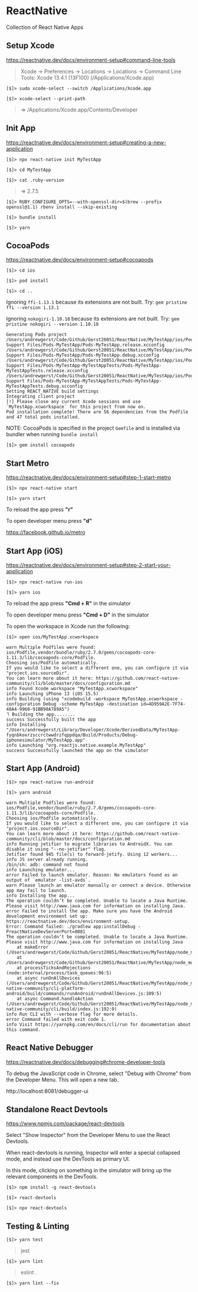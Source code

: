 # ReactNative

Collection of React Native Apps

## Setup Xcode

https://reactnative.dev/docs/environment-setup#command-line-tools

> Xcode → Preferences → Locations → Locations → Command Line Tools: Xcode 13.4.1 (13F100) (/Applications/Xcode.app)

`[$]> sudo xcode-select --switch /Applications/Xcode.app`

`[$]> xcode-select --print-path`

> => /Applications/Xcode.app/Contents/Developer

## Init App

https://reactnative.dev/docs/environment-setup#creating-a-new-application

`[$]> npx react-native init MyTestApp`

`[$]> cd MyTestApp`

`[$]> cat .ruby-version`

> => 2.7.5

`[$]> RUBY_CONFIGURE_OPTS=--with-openssl-dir=$(brew --prefix openssl@1.1) rbenv install --skip-existing`

`[$]> bundle install`

`[$]> yarn`

## CocoaPods

https://reactnative.dev/docs/environment-setup#cocoapods

`[$]> cd ios`

`[$]> pod install`

`[$]> cd ..`

Ignoring `ffi-1.13.1` because its extensions are not built. Try: `gem pristine ffi --version 1.13.1`

Ignoring `nokogiri-1.10.10` because its extensions are not built. Try: `gem pristine nokogiri --version 1.10.10`

```
Generating Pods project
/Users/andrewgerst/Code/Github/Gerst20051/ReactNative/MyTestApp/ios/Pods/Target Support Files/Pods-MyTestApp/Pods-MyTestApp.release.xcconfig
/Users/andrewgerst/Code/Github/Gerst20051/ReactNative/MyTestApp/ios/Pods/Target Support Files/Pods-MyTestApp/Pods-MyTestApp.debug.xcconfig
/Users/andrewgerst/Code/Github/Gerst20051/ReactNative/MyTestApp/ios/Pods/Target Support Files/Pods-MyTestApp-MyTestAppTests/Pods-MyTestApp-MyTestAppTests.release.xcconfig
/Users/andrewgerst/Code/Github/Gerst20051/ReactNative/MyTestApp/ios/Pods/Target Support Files/Pods-MyTestApp-MyTestAppTests/Pods-MyTestApp-MyTestAppTests.debug.xcconfig
Setting REACT_NATIVE build settings
Integrating client project
[!] Please close any current Xcode sessions and use `MyTestApp.xcworkspace` for this project from now on.
Pod installation complete! There are 56 dependencies from the Podfile and 47 total pods installed.
```

NOTE: CocoaPods is specified in the project `Gemfile` and is installed via bundler when running `bundle install`

`[$]> gem install cocoapods`

## Start Metro

https://reactnative.dev/docs/environment-setup#step-1-start-metro

`[$]> npx react-native start`

`[$]> yarn start`

To reload the app press **"r"**

To open developer menu press **"d"**

https://facebook.github.io/metro

## Start App (iOS)

https://reactnative.dev/docs/environment-setup#step-2-start-your-application

`[$]> npx react-native run-ios`

`[$]> yarn ios`

To reload the app press **"Cmd + R"** in the simulator

To open developer menu press **"Cmd + D"** in the simulator

To open the workspace in Xcode run the following:

`[$]> open ios/MyTestApp.xcworkspace`

```
warn Multiple Podfiles were found: ios/Podfile,vendor/bundle/ruby/2.7.0/gems/cocoapods-core-1.11.3/lib/cocoapods-core/Podfile.
Choosing ios/Podfile automatically.
If you would like to select a different one, you can configure it via "project.ios.sourceDir".
You can learn more about it here: https://github.com/react-native-community/cli/blob/master/docs/configuration.md
info Found Xcode workspace "MyTestApp.xcworkspace"
info Launching iPhone 13 (iOS 15.5)
info Building (using "xcodebuild -workspace MyTestApp.xcworkspace -configuration Debug -scheme MyTestApp -destination id=4D959A2E-7F74-48A4-9960-91BB98A789A5")
⠹ Building the app........
success Successfully built the app
info Installing "/Users/andrewgerst/Library/Developer/Xcode/DerivedData/MyTestApp-fyqnbkoxrzsccrctwwdrzfqppdqa/Build/Products/Debug-iphonesimulator/MyTestApp.app"
info Launching "org.reactjs.native.example.MyTestApp"
success Successfully launched the app on the simulator
```

## Start App (Android)

`[$]> npx react-native run-android`

`[$]> yarn android`

```
warn Multiple Podfiles were found: ios/Podfile,vendor/bundle/ruby/2.7.0/gems/cocoapods-core-1.11.3/lib/cocoapods-core/Podfile.
Choosing ios/Podfile automatically.
If you would like to select a different one, you can configure it via "project.ios.sourceDir".
You can learn more about it here: https://github.com/react-native-community/cli/blob/master/docs/configuration.md
info Running jetifier to migrate libraries to AndroidX. You can disable it using "--no-jetifier" flag.
Jetifier found 945 file(s) to forward-jetify. Using 12 workers...
info JS server already running.
/bin/sh: adb: command not found
info Launching emulator...
error Failed to launch emulator. Reason: No emulators found as an output of `emulator -list-avds`.
warn Please launch an emulator manually or connect a device. Otherwise app may fail to launch.
info Installing the app...
The operation couldn’t be completed. Unable to locate a Java Runtime.
Please visit http://www.java.com for information on installing Java.
error Failed to install the app. Make sure you have the Android development environment set up: https://reactnative.dev/docs/environment-setup.
Error: Command failed: ./gradlew app:installDebug -PreactNativeDevServerPort=8081
The operation couldn’t be completed. Unable to locate a Java Runtime.
Please visit http://www.java.com for information on installing Java
    at makeError (/Users/andrewgerst/Code/Github/Gerst20051/ReactNative/MyTestApp/node_modules/execa/index.js:174:9)
    at /Users/andrewgerst/Code/Github/Gerst20051/ReactNative/MyTestApp/node_modules/execa/index.js:278:16
    at processTicksAndRejections (node:internal/process/task_queues:96:5)
    at async runOnAllDevices (/Users/andrewgerst/Code/Github/Gerst20051/ReactNative/MyTestApp/node_modules/@react-native-community/cli-platform-android/build/commands/runAndroid/runOnAllDevices.js:109:5)
    at async Command.handleAction (/Users/andrewgerst/Code/Github/Gerst20051/ReactNative/MyTestApp/node_modules/@react-native-community/cli/build/index.js:192:9)
info Run CLI with --verbose flag for more details.
error Command failed with exit code 1.
info Visit https://yarnpkg.com/en/docs/cli/run for documentation about this command.
```

## React Native Debugger

https://reactnative.dev/docs/debugging#chrome-developer-tools

To debug the JavaScript code in Chrome, select "Debug with Chrome" from the Developer Menu. This will open a new tab.

http://localhost:8081/debugger-ui

## Standalone React Devtools

https://www.npmjs.com/package/react-devtools

Select "Show Inspector" from the Developer Menu to use the React Devtools.

When react-devtools is running, Inspector will enter a special collapsed mode, and instead use the DevTools as primary UI.

In this mode, clicking on something in the simulator will bring up the relevant components in the DevTools.

`[$]> npm install -g react-devtools`

`[$]> react-devtools`

`[$]> npx react-devtools`

## Testing & Linting

`[$]> yarn test`

> jest

`[$]> yarn lint`

> eslint .

`[$]> yarn lint --fix`

